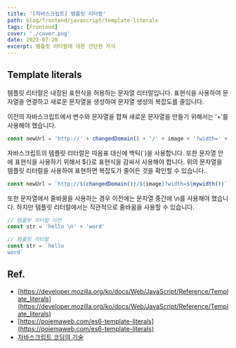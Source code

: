 ```yaml
---
title: '[자바스크립트] 템플릿 리터럴'
path: blog/frontend/javascript/template-literals
tags: [Frontend]
cover: './cover.png'
date: 2022-07-28
excerpt: 템플릿 리터럴에 대한 간단한 지식
---
```


## **Template literals**

템플릿 리터럴은 내장된 표현식을 허용하는 문자열 리터럴입니다. 표현식을 사용하여 문자열을 연결하고 새로운 문자열을 생성하여 문자열 생성의 복잡도를 줄입니다.

이전의 자바스크립트에서 변수와 문자열을 합쳐 새로운 문자열을 만들기 위해서는 ‘+’를 사용해야 했습니다.

```jsx
const newUrl = 'http://' + changedDomain() + '/' + image + '?width=' + mywidth()
```

자바스크립트의 템플릿 리터럴은 따옴표 대신에 백틱(`)을 사용합니다. 또한 문자열 안에 표현식을 사용하기 위해서 \${}로 표현식을 감싸서 사용해야 합니다. 위의 문자열을 템플릿 리터럴을 사용하여 표현하면 복잡도가 줄어든 것을 확인할 수 있습니다.

```jsx
const newUrl = `http://${changedDomain()}/${image}?width=${mywidth()}`
```

또한 문자열에서 줄바꿈을 사용하는 경우 이전에는 문자열 중간에 \n를 사용해야 했습니다. 하지만 템플릿 리터럴에서는 직관적으로 줄바꿈을 사용할 수 있습니다.

```jsx
// 템플릿 리터럴 이전
const str = 'hello \n' + 'word'

// 템플릿 리터럴
const str = `hello
word`
```

## Ref.

- [https://developer.mozilla.org/ko/docs/Web/JavaScript/Reference/Template_literals](https://developer.mozilla.org/ko/docs/Web/JavaScript/Reference/Template_literals)
- [https://poiemaweb.com/es6-template-literals](https://poiemaweb.com/es6-template-literals)
- [자바스크립트 코딩의 기술](http://www.yes24.com/Product/Goods/85019231)
